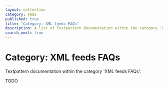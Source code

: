```yaml
---
layout: collection
category: FAQs
published: true
title: "Category: XML feeds FAQs"
description: A list of Textpattern documentation within the category 'XML feeds FAQs'.
search_omit: true
---
```


# Category: XML feeds FAQs

Textpattern documentation within the category 'XML feeds FAQs':

TODO
